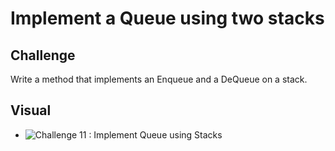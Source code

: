 # Implement a Queue using two stacks

## Challenge

Write a method that implements an Enqueue and a DeQueue on a stack.

## Visual
- ![Challenge 11 : Implement Queue using Stacks](../../assets/QueueStack.jpg)
